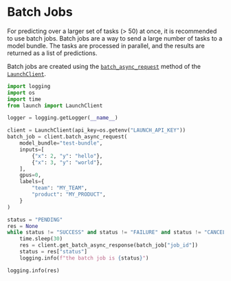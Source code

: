 # Batch Jobs

For predicting over a larger set of tasks (> 50) at once, it is recommended to
use batch jobs. Batch jobs are a way to send a large number of tasks to a model
bundle. The tasks are processed in parallel, and the results are returned as a
list of predictions.

Batch jobs are created using the
[`batch_async_request`](/api/client/#launch.client.LaunchClient.batch_async_request)
method of the
[`LaunchClient`](/api/client/#launch.client.LaunchClient).

```py title="Creating and Following a Batch Job"
import logging
import os
import time
from launch import LaunchClient

logger = logging.getLogger(__name__)

client = LaunchClient(api_key=os.getenv("LAUNCH_API_KEY"))
batch_job = client.batch_async_request(
    model_bundle="test-bundle",
    inputs=[
        {"x": 2, "y": "hello"},
        {"x": 3, "y": "world"},
    ],
    gpus=0,
    labels={
        "team": "MY_TEAM",
        "product": "MY_PRODUCT",
    }
)

status = "PENDING"
res = None
while status != "SUCCESS" and status != "FAILURE" and status != "CANCELLED":
    time.sleep(30)
    res = client.get_batch_async_response(batch_job["job_id"])
    status = res["status"]
    logging.info(f"the batch job is {status}")

logging.info(res)
```
